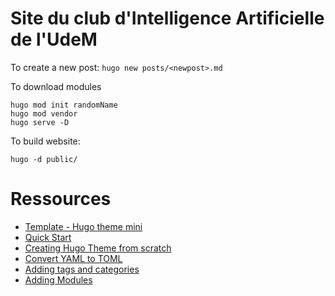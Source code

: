 # Site du club d'Intelligence Artificielle de l'UdeM


To create a new post: `hugo new posts/<newpost>.md`

To download modules
```
hugo mod init randomName
hugo mod vendor
hugo serve -D
```

To build website:
```
hugo -d public/
```


# Ressources


- [Template - Hugo theme mini](https://github.com/nodejh/hugo-theme-mini/blob/master/exampleSite/content)
- [Quick Start](https://gohugo.io/getting-started/quick-start/)
- [Creating Hugo Theme from scratch](https://retrolog.io/blog/creating-a-hugo-theme-from-scratch/)
- [Convert YAML to TOML](https://www.convertsimple.com/convert-yaml-to-toml/)
- [Adding tags and categories](https://discourse.gohugo.io/t/how-to-add-tag-and-category/3202)
- [Adding Modules](https://stackoverflow.com/questions/68727583/module-files-not-downloading-for-themes)


